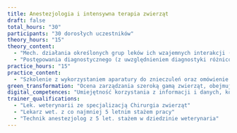 ```yaml
---
title: Anestezjologia i intensywna terapia zwierząt
draft: false
total_hours: "30"
participants: "30 dorosłych uczestników"
theory_hours: "15"
theory_content:
  - "Mech. działania określonych grup leków ich wzajemnych interakcji (leki do premedykacji, leki znieczulające miejscowo, leki do znieczuleń dożylnych, znieczulenia wziewne i inne)"
  - "Postępowania diagnostycznego (z uwzględnieniem diagnostyki różnicowej) i terapeutycznego oraz badania klinicznego pacjenta (stany nagłe wynikające z dysfunkcji krążeniowo-oddechowych)"
practice_hours: "15"
practice_content:
  - "Szkolenie z wykorzystaniem aparatury do znieczuleń oraz omówienie układów anestetycznych, wentylacji i mechanicznych urządzeń podtrzymujących proces oddychania, intubacja i monitorowanie pacjenta znieczulonego"
green_transformation: "Ocena zarządzania szeroką gamą zwierząt, obejmująca opiekę, dobrostan i warunki utrzymania zwierząt w zoo, parku dzikiej przyrody, stajni, gospodarstwie rolnym lub ośrodku badawczym. monitorowanie warunków zdrowotnych oraz Ratowanie zwierząt znalezionych w sytuacjach, które stanowią bezpośrednie lub potencjalne zagrożenie dla ich dobrostanu. zapewnianie bezpieczeństwa fizycznego i jego egzekwowanie."
digital_competences: "Umiejętność korzystania z informacji i danych, komunikowanie się i współpracę, umiejętność korzystania z mediów, rozwiązywanie problemów oraz krytyczne myślenie."
trainer_qualifications:
  - "Lek. weterynarii ze specjalizacją Chirurgia zwierząt"
  - "Lekarz wet. z co najmniej 5 letnim stażem pracy"
  - "Technik anestezjolog z 5 let. stażem w dziedzinie weterynaria"
---
```


